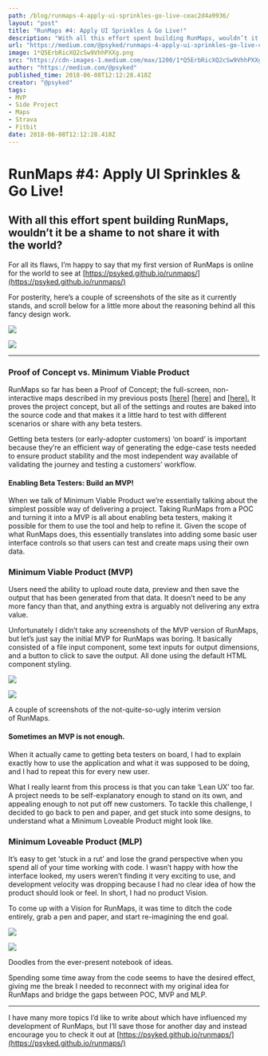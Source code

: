 ```yaml
---
path: /blog/runmaps-4-apply-ui-sprinkles-go-live-ceac2d4a9936/
layout: "post"
title: "RunMaps #4: Apply UI Sprinkles & Go Live!"
description: "With all this effort spent building RunMaps, wouldn’t it be a shame to not share it with the world?"
url: "https://medium.com/@psyked/runmaps-4-apply-ui-sprinkles-go-live-ceac2d4a9936"
image: 1*Q5ErbRicXQ2cSw9VhhPXXg.png
src: "https://cdn-images-1.medium.com/max/1200/1*Q5ErbRicXQ2cSw9VhhPXXg.png"
author: "https://medium.com/@psyked"
published_time: 2018-06-08T12:12:28.418Z
creator: "@psyked"
tags:
- MVP
- Side Project
- Maps
- Strava
- Fitbit
date: 2018-06-08T12:12:28.418Z
---
```


# RunMaps #4: Apply UI Sprinkles & Go Live!

## With all this effort spent building RunMaps, wouldn’t it be a shame to not share it with the world?

For all its flaws, I’m happy to say that my first version of RunMaps is online for the world to see at [https://psyked.github.io/runmaps/](https://psyked.github.io/runmaps/)

For posterity, here’s a couple of screenshots of the site as it currently stands, and scroll below for a little more about the reasoning behind all this fancy design work.

![](1*Q5ErbRicXQ2cSw9VhhPXXg.png)

![](1*K-IqbH5Pj8yQBWnHpBGTQg.png)

---

### Proof of Concept vs. Minimum Viable Product

RunMaps so far has been a Proof of Concept; the full-screen, non-interactive maps described in my previous posts [\[here\]](https://medium.com/@psyked/generating-run-maps-with-node-js-52738014d3dc) [\[here\]](https://medium.com/@psyked/runmaps-v2-0-breaking-free-of-mapbox-dbe3c3ca1a01) and [\[here\].](https://medium.com/@psyked/runmaps-3-colour-schemes-and-labels-d7533eb91bc7) It proves the project concept, but all of the settings and routes are baked into the source code and that makes it a little hard to test with different scenarios or share with any beta testers.

Getting beta testers (or early-adopter customers) ‘on board’ is important because they’re an efficient way of generating the edge-case tests needed to ensure product stability and the most independent way available of validating the journey and testing a customers’ workflow.

#### Enabling Beta Testers: Build an MVP!

When we talk of Minimum Viable Product we’re essentially talking about the simplest possible way of delivering a project. Taking RunMaps from a POC and turning it into a MVP is all about enabling beta testers, making it possible for them to use the tool and help to refine it. Given the scope of what RunMaps does, this essentially translates into adding some basic user interface controls so that users can test and create maps using their own data.

### Minimum Viable Product (MVP)

Users need the ability to upload route data, preview and then save the output that has been generated from that data. It doesn’t need to be any more fancy than that, and anything extra is arguably not delivering any extra value.

Unfortunately I didn’t take any screenshots of the MVP version of RunMaps, but let’s just say the initial MVP for RunMaps was boring. It basically consisted of a file input component, some text inputs for output dimensions, and a button to click to save the output. All done using the default HTML component styling.

![](1*93ZaKMV7ciF9GM4AS7Dr9w.png)

![](1*qK62tXHag_5yOgfQn2wQjQ.png)

A couple of screenshots of the not-quite-so-ugly interim version of RunMaps.

#### Sometimes an MVP is not enough.

When it actually came to getting beta testers on board, I had to explain exactly how to use the application and what it was supposed to be doing, and I had to repeat this for every new user.

What I really learnt from this process is that you can take ‘Lean UX’ too far. A project needs to be self-explanatory enough to stand on its own, and appealing enough to not put off new customers. To tackle this challenge, I decided to go back to pen and paper, and get stuck into some designs, to understand what a Minimum Loveable Product might look like.

### Minimum Loveable Product (MLP)

It’s easy to get ‘stuck in a rut’ and lose the grand perspective when you spend all of your time working with code. I wasn’t happy with how the interface looked, my users weren’t finding it very exciting to use, and development velocity was dropping because I had no clear idea of how the product should look or feel. In short, I had no product Vision.

To come up with a Vision for RunMaps, it was time to ditch the code entirely, grab a pen and paper, and start re-imagining the end goal.

![](1*17wmDypNX5M6GHcdvm-4zw.jpeg)

![](1*9pnLd7Q0OZdbaUfhNCqbkw.jpeg)

Doodles from the ever-present notebook of ideas.

Spending some time away from the code seems to have the desired effect, giving me the break I needed to reconnect with my original idea for RunMaps and bridge the gaps between POC, MVP and MLP.

---

I have many more topics I’d like to write about which have influenced my development of RunMaps, but I’ll save those for another day and instead encourage you to check it out at [https://psyked.github.io/runmaps/](https://psyked.github.io/runmaps/)